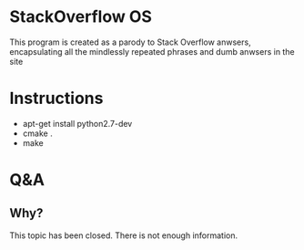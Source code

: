 # StackOverflow OS
This program is created as a parody to Stack Overflow anwsers, encapsulating all the mindlessly repeated phrases and dumb anwsers in the site

# Instructions
- apt-get install python2.7-dev
- cmake .
- make


# Q&A

## Why?

This topic has been closed. There is not enough information.